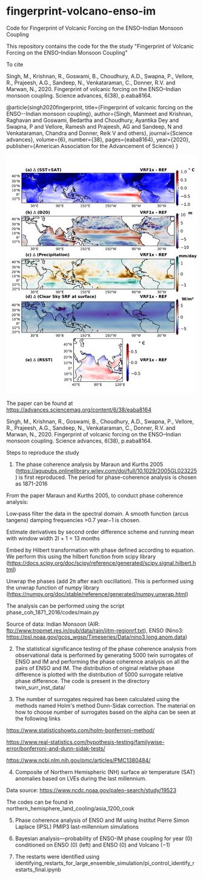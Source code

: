 # fingerprint-volcano-enso-im
Code for Fingerprint of Volcanic Forcing on the ENSO–Indian Monsoon Coupling

This repository contains the code for the the study "Fingerprint of Volcanic Forcing on the ENSO–Indian Monsoon Coupling"

To cite 

Singh, M., Krishnan, R., Goswami, B., Choudhury, A.D., Swapna, P., Vellore, R., Prajeesh, A.G., Sandeep, N., Venkataraman, C., Donner, R.V. and Marwan, N., 2020. Fingerprint of volcanic forcing on the ENSO–Indian monsoon coupling. Science advances, 6(38), p.eaba8164.

@article{singh2020fingerprint,
  title={Fingerprint of volcanic forcing on the ENSO--Indian monsoon coupling},
  author={Singh, Manmeet and Krishnan, Raghavan and Goswami, Bedartha and Choudhury, Ayantika Dey and Swapna, P and Vellore, Ramesh and Prajeesh, AG and Sandeep, N and Venkataraman, Chandra and Donner, Reik V and others},
  journal={Science advances},
  volume={6},
  number={38},
  pages={eaba8164},
  year={2020},
  publisher={American Association for the Advancement of Science}
}


![alt text](https://github.com/manmeet3591/fingerprint-volcano-enso-im/blob/master/figures/fig1/output/fig6_review.png?raw=true)

The paper can be found at https://advances.sciencemag.org/content/6/38/eaba8164

Singh, M., Krishnan, R., Goswami, B., Choudhury, A.D., Swapna, P., Vellore, R., Prajeesh, A.G., Sandeep, N., Venkataraman, C., Donner, R.V. and Marwan, N., 2020. Fingerprint of volcanic forcing on the ENSO–Indian monsoon coupling. Science advances, 6(38), p.eaba8164.

Steps to reproduce the study

1. The phase coherence analysis by Maraun and Kurths 2005 (https://agupubs.onlinelibrary.wiley.com/doi/full/10.1029/2005GL023225) is first reproduced. The period for phase-coherence analysis is chosen as 1871-2016

From the paper Maraun and Kurths 2005, to conduct phase coherence analysis:

Low‐pass filter the data in the spectral domain. A smooth function (arcus tangens) damping frequencies >0.7 year−1 is chosen.

Estimate derivatives by second order difference scheme and running mean with window width 2l + 1 = 13 months

Embed by Hilbert transformation with phase defined according to equation. We perform this using the hilbert function from scipy library (https://docs.scipy.org/doc/scipy/reference/generated/scipy.signal.hilbert.html)

Unwrap the phases (add 2π after each oscillation). This is performed using the unwrap function of numpy library (https://numpy.org/doc/stable/reference/generated/numpy.unwrap.html)

The analysis can be performed using the script phase_coh_1871_2016/codes/main.py

Source of data: Indian Monsoon (AIR: ftp://www.tropmet.res.in/pub/data/rain/iitm-regionrf.txt), ENSO (Nino3: https://psl.noaa.gov/gcos_wgsp/Timeseries/Data/nino3.long.anom.data)

2. The statistical significance testing of the phase coherence analysis from observational data is performed by generating 5000 twin surrogates of ENSO and
IM and performing the phase coherence analysis on all the pairs of ENSO and IM. The distribution of original relative phase difference is plotted with the 
distribution of 5000 surrogate relative phase difference. The code is present in the directory twin_surr_inst_data/

3. The number of surrogates required has been calculated using the methods named Holm's method Dunn-Sidak correction. The material on how to choose number of surrogates 
based on the alpha can be seen at the following links

https://www.statisticshowto.com/holm-bonferroni-method/

https://www.real-statistics.com/hypothesis-testing/familywise-error/bonferroni-and-dunn-sidak-tests/

https://www.ncbi.nlm.nih.gov/pmc/articles/PMC1380484/

4. Composite of Northern Hemispheric (NH) surface air temperature (SAT) anomalies based on LVEs during the last millennium.

Data source: https://www.ncdc.noaa.gov/paleo-search/study/19523

The codes can be found in northern_hemisphere_land_cooling/asia_1200_cook

5. Phase coherence analysis of ENSO and IM using Institut Pierre Simon Laplace (IPSL) PMIP3 last-millennium simulations 

6. Bayesian analysis—probability of ENSO-IM phase coupling for year (0) conditioned on ENSO (0) (left) and ENSO (0) and Volcano (−1)

7. The restarts were identified using identifying_restarts_for_large_ensemble_simulation/pi_control_identify_restarts_final.ipynb

